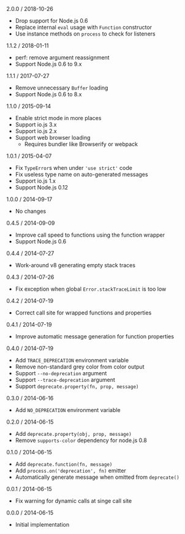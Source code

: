 2.0.0 / 2018-10-26


  * Drop support for Node.js 0.6
  * Replace internal `eval` usage with `Function` constructor
  * Use instance methods on `process` to check for listeners

1.1.2 / 2018-01-11


  * perf: remove argument reassignment
  * Support Node.js 0.6 to 9.x

1.1.1 / 2017-07-27


  * Remove unnecessary `Buffer` loading
  * Support Node.js 0.6 to 8.x

1.1.0 / 2015-09-14


  * Enable strict mode in more places
  * Support io.js 3.x
  * Support io.js 2.x
  * Support web browser loading
    - Requires bundler like Browserify or webpack

1.0.1 / 2015-04-07


  * Fix `TypeError`s when under `'use strict'` code
  * Fix useless type name on auto-generated messages
  * Support io.js 1.x
  * Support Node.js 0.12

1.0.0 / 2014-09-17


  * No changes

0.4.5 / 2014-09-09


  * Improve call speed to functions using the function wrapper
  * Support Node.js 0.6

0.4.4 / 2014-07-27


  * Work-around v8 generating empty stack traces

0.4.3 / 2014-07-26


  * Fix exception when global `Error.stackTraceLimit` is too low

0.4.2 / 2014-07-19


  * Correct call site for wrapped functions and properties

0.4.1 / 2014-07-19


  * Improve automatic message generation for function properties

0.4.0 / 2014-07-19


  * Add `TRACE_DEPRECATION` environment variable
  * Remove non-standard grey color from color output
  * Support `--no-deprecation` argument
  * Support `--trace-deprecation` argument
  * Support `deprecate.property(fn, prop, message)`

0.3.0 / 2014-06-16


  * Add `NO_DEPRECATION` environment variable

0.2.0 / 2014-06-15


  * Add `deprecate.property(obj, prop, message)`
  * Remove `supports-color` dependency for node.js 0.8

0.1.0 / 2014-06-15


  * Add `deprecate.function(fn, message)`
  * Add `process.on('deprecation', fn)` emitter
  * Automatically generate message when omitted from `deprecate()`

0.0.1 / 2014-06-15


  * Fix warning for dynamic calls at singe call site

0.0.0 / 2014-06-15


  * Initial implementation
